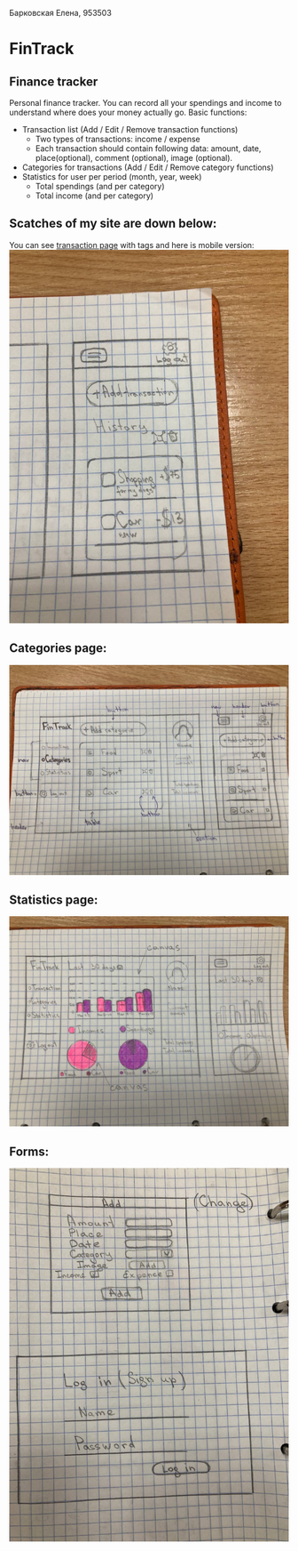 Барковская Елена, 953503


# FinTrack


## Finance tracker
Personal finance tracker. You can record all your spendings and income to
understand where does your money actually go.
Basic functions:

+ Transaction list (Add / Edit / Remove transaction functions)
  + Two types of transactions: income / expense
  + Each transaction should contain following data: amount, date, place(optional), comment (optional), image (optional).
+ Categories for transactions (Add / Edit / Remove category functions)
+ Statistics for user per period (month, year, week)
  + Total spendings (and per category)
  + Total income (and per category)


## Scatches of my site are down below:


You can see [transaction page] with tags and here is mobile version:
![Image](https://github.com/Elena-lab3/Itirod/blob/lab2/photo_2022-03-16_22-25-35.jpg)

## Categories page:
![Image](https://github.com/Elena-lab3/Itirod/blob/lab2/photo_2022-03-16_22-25-46.jpg)

## Statistics page:
![Image](https://github.com/Elena-lab3/Itirod/blob/lab2/photo_2022-03-16_22-25-40.jpg)

## Forms:
![Image](https://github.com/Elena-lab3/Itirod/blob/lab2/photo_2022-03-16_22-25-18.jpg)

[transaction page]: <https://www.figma.com/file/ZaX5R3QY5OHobsxs5GKOEm/?node-id=0%3A1>
